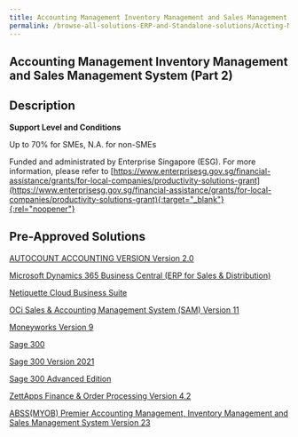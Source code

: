 ```yaml
---
title: Accounting Management Inventory Management and Sales Management System (Part 2)
permalink: /browse-all-solutions-ERP-and-Standalone-solutions/Accting-Mgmt--Inventory-Mgmt-and-Sales-Mgmt-System--Part-2-
---
```


## Accounting Management Inventory Management and Sales Management System (Part 2)
## Description

**Support Level and Conditions**

Up to 70% for SMEs, N.A. for non-SMEs

Funded and administrated by Enterprise Singapore (ESG). For more information, please refer to
[https://www.enterprisesg.gov.sg/financial-assistance/grants/for-local-companies/productivity-solutions-grant](https://www.enterprisesg.gov.sg/financial-assistance/grants/for-local-companies/productivity-solutions-grant){:target="_blank"}{:rel="noopener"}

## Pre-Approved Solutions

<a href='/productivity-solutions-grant/solutionrepo/solution476' target='_blank'>AUTOCOUNT ACCOUNTING VERSION Version 2.0</a><br>

<a href='/productivity-solutions-grant/solutionrepo/solution616' target='_blank'>Microsoft Dynamics 365 Business Central (ERP for Sales & Distribution)</a><br>

<a href='/productivity-solutions-grant/solutionrepo/solution639' target='_blank'>Netiquette Cloud Business Suite</a><br>

<a href='/productivity-solutions-grant/solutionrepo/solution656' target='_blank'>OCi Sales & Accounting Management System (SAM) Version 11 </a><br>

<a href='/productivity-solutions-grant/solutionrepo/solution679' target='_blank'>Moneyworks Version 9</a><br>

<a href='/productivity-solutions-grant/solutionrepo/solution767' target='_blank'>Sage 300</a><br>

<a href='/productivity-solutions-grant/solutionrepo/solution868' target='_blank'>Sage 300 Version 2021</a><br>

<a href='/productivity-solutions-grant/solutionrepo/solution1013' target='_blank'>Sage 300 Advanced Edition</a><br>

<a href='/productivity-solutions-grant/solutionrepo/solution1874' target='_blank'>ZettApps Finance & Order Processing Version 4.2</a><br>

<a href='/productivity-solutions-grant/solutionrepo/solution2248' target='_blank'>ABSS(MYOB) Premier Accounting Management, Inventory Management and Sales Management System Version 23</a><br>

